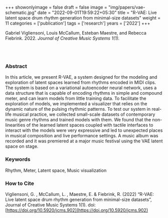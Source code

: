 +++
showonlyimage = false
draft = false
image = "img/papers/vae-schematic.jpg"
date = "2022-09-01T19:59:22+05:30"
title = "R-VAE: Live latent space drum rhythm generation from minimal-size datasets"
weight = 11
categories = ['publication']
tags = ['research']
years = ['2022']
+++

Gabriel Vigliensoni, Louis McCallum, Esteban Maestre, and Rebecca Fiebrink. 2022.  _Journal of Creative Music Systems 1(1)._


<br><br>

<!--more-->

### Abstract

In this article, we present R-VAE, a system designed for the modeling and exploration of latent spaces learned from rhythms encoded in MIDI clips. The system is based on a variational autoencoder neural network, uses a data structure that is capable of encoding rhythms in simple and compound meter, and can learn models from little training data. To facilitate the exploration of models, we implemented a visualizer that relies on the dynamic nature of the pulsing rhythmic patterns. To test our system in real-life musical practice, we collected small-scale datasets of contemporary music genre rhythms and trained models with them. We found that the non-linearities of the learned latent spaces coupled with tactile interfaces to interact with the models were very expressive and led to unexpected places in musical composition and live performance settings. A music album was recorded and it was premiered at a major music festival using the VAE latent space on stage.

### Keywords
Rhythm, Meter, Latent space, Music visualization

### How to Cite
Vigliensoni, G. , McCallum, L. , Maestre, E. & Fiebrink, R. (2022) “R-VAE: Live latent space drum rhythm generation from minimal-size datasets”, Journal of Creative Music Systems 1(1). doi: [https://doi.org/10.5920/jcms.902](https://doi.org/10.5920/jcms.902)